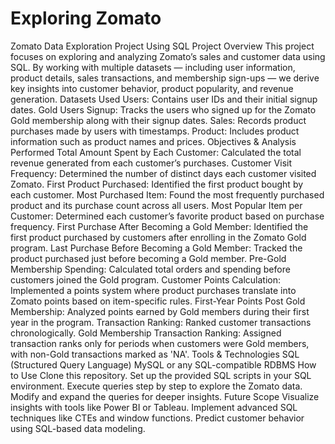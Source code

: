 # Exploring Zomato 
 Zomato Data Exploration Project Using SQL  Project Overview  This project focuses on exploring and analyzing Zomato’s sales and customer data using SQL. By working with multiple datasets — including user information, product details, sales transactions, and membership sign-ups — we derive key insights into customer behavior, product popularity, and revenue generation.  Datasets Used  Users: Contains user IDs and their initial signup dates.  Gold Users Signup: Tracks the users who signed up for the Zomato Gold membership along with their signup dates.  Sales: Records product purchases made by users with timestamps.  Product: Includes product information such as product names and prices.  Objectives & Analysis Performed  Total Amount Spent by Each Customer: Calculated the total revenue generated from each customer’s purchases.  Customer Visit Frequency: Determined the number of distinct days each customer visited Zomato.  First Product Purchased: Identified the first product bought by each customer.  Most Purchased Item: Found the most frequently purchased product and its purchase count across all users.  Most Popular Item per Customer: Determined each customer’s favorite product based on purchase frequency.  First Purchase After Becoming a Gold Member: Identified the first product purchased by customers after enrolling in the Zomato Gold program.  Last Purchase Before Becoming a Gold Member: Tracked the product purchased just before becoming a Gold member.  Pre-Gold Membership Spending: Calculated total orders and spending before customers joined the Gold program.  Customer Points Calculation: Implemented a points system where product purchases translate into Zomato points based on item-specific rules.  First-Year Points Post Gold Membership: Analyzed points earned by Gold members during their first year in the program.  Transaction Ranking: Ranked customer transactions chronologically.  Gold Membership Transaction Ranking: Assigned transaction ranks only for periods when customers were Gold members, with non-Gold transactions marked as 'NA'.  Tools & Technologies  SQL (Structured Query Language)  MySQL or any SQL-compatible RDBMS  How to Use  Clone this repository.  Set up the provided SQL scripts in your SQL environment.  Execute queries step by step to explore the Zomato data.  Modify and expand the queries for deeper insights.  Future Scope  Visualize insights with tools like Power BI or Tableau.  Implement advanced SQL techniques like CTEs and window functions.  Predict customer behavior using SQL-based data modeling.
